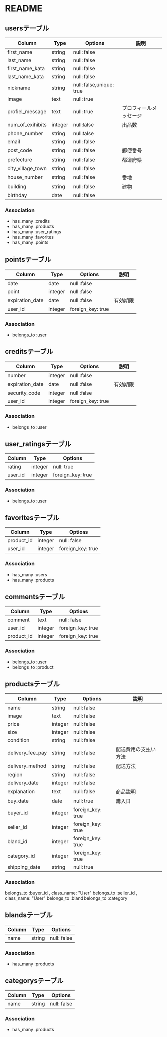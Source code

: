 # README
## usersテーブル
|Column|Type|Options|説明|
|------|----|-------|----|
|first_name|string|null: false||
|last_name|string|null: false||
|first_name_kata|string|null: false||
|last_name_kata|string|null: false||
|nickname|string|null: false,unique: true||
|image|text|null: true||
|profiel_message|text|null: true|プロフィールメッセージ|
|num_of_exihibits|integer|null:false|出品数|
|phone_number|string|null:false||
|email|string|null: false||
|post_code|string|null: false|郵便番号|
|prefecture|string|null: false|都道府県|
|city_village_town|string|null: false||
|house_number|string|null: false|番地|
|building|string|null: false|建物|
|birthday|date|null: false||


### Association
- has_many :credits
- has_many :products
- has_many :user_ratings
- has_many :favorites
- has_many :points

## pointsテーブル
|Column|Type|Options|説明|
|------|----|-------|----|
|date|date|null :false||
|point|integer|null :false||
|expiration_date|date|null :false|有効期限|
|user_id|integer|foreign_key: true||

### Association
- belongs_to :user

## creditsテーブル
|Column|Type|Options|説明|
|------|----|-------|----|
|number|integer|null :false||
|expiration_date|date|null :false|有効期限|
|security_code|integer|null :false||
|user_id|integer|foreign_key: true||

### Association
- belongs_to :user

## user_ratingsテーブル
|Column|Type|Options|
|------|----|-------|
|rating|integer|null: true|
|user_id|integer|foreign_key: true|
<!-- raiting 0 => bad ,1 => soso, 2 => good -->

### Association
- belongs_to :user

## favoritesテーブル
|Column|Type|Options|
|------|----|-------|
|product_id|integer|null: false|
|user_id|integer|foreign_key: true|

### Association
- has_many :users
- has_many :products

## commentsテーブル
|Column|Type|Options|
|------|----|-------|
|comment|text|null: false|
|user_id|integer|foreign_key: true|
|product_id|integer|foreign_key: true|

### Association
- belongs_to :user
- belongs_to :product

## productsテーブル
|Column|Type|Options|説明|
|------|----|-------|----|
|name|string|null: false||
|image|text|null: false||
|price|integer|null: false||
|size|integer|null: false||
|condition|string|null: false||
|delivery_fee_pay|string|null: false|配送費用の支払い方法|
|delivery_method|string|null: false|配送方法|
|region|string|null: false||
|delivery_date|integer|null: false||
|explanation|text|null: false|商品説明|
|buy_date|date|null: true|購入日|
|buyer_id|integer|foreign_key: true||
|seller_id|integer|foreign_key: true||
|bland_id|integer|foreign_key: true||
|category_id|integer|foreign_key: true||
|shipping_date|string|null: true||

### Association
belongs_to :buyer_id , class_name: "User"
belongs_to :seller_id , class_name: "User"
belongs_to :bland
belongs_to :category

## blandsテーブル
|Column|Type|Options|
|------|----|-------|
|name|string|null: false|

### Association
- has_many :products

## categorysテーブル
|Column|Type|Options|
|------|----|-------|
|name|string|null: false|

### Association
- has_many :products
